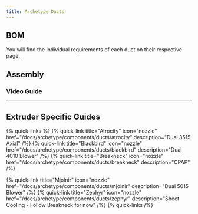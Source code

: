```yaml
---
title: Archetype Ducts
---
```


## BOM
You will find the individual requirements of each duct on their respective page.

## Assembly

### Video Guide

---

## Extruder Specific Guides

{% quick-links %}
{% quick-link title="Atrocity" icon="nozzle" href="/docs/archetype/components/ducts/atrocity" description="Dual 3515 Axial" /%}
{% quick-link title="Blackbird" icon="nozzle" href="/docs/archetype/components/ducts/blackbird" description="Dual 4010 Blower" /%}
{% quick-link title="Breakneck" icon="nozzle" href="/docs/archetype/components/ducts/breakneck" description="CPAP" /%}
<!-- {% quick-link title="Mantis" icon="nozzle" href="/docs/archetype//components/ducts/mantis" description="Sheet Cooling" /%} -->
{% quick-link title="Mjolnir" icon="nozzle" href="/docs/archetype/components/ducts/mjolnir" description="Dual 5015 Blower" /%}
{% quick-link title="Zephyr" icon="nozzle" href="/docs/archetype/components/ducts/zephyr" description="Sheet Cooling - Follow Breakneck for now" /%}
{% quick-links /%}
